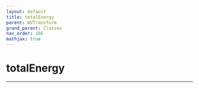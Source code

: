 ```yaml
---
layout: default
title: totalEnergy
parent: WVTransform
grand_parent: Classes
nav_order: 166
mathjax: true
---
```


#  totalEnergy




---

